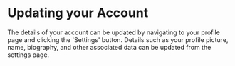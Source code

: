 # Updating your Account

The details of your account can be updated by navigating to your profile page and clicking the 'Settings' button. Details such as your profile picture, name, biography, and other associated data can be updated from the settings page. 

